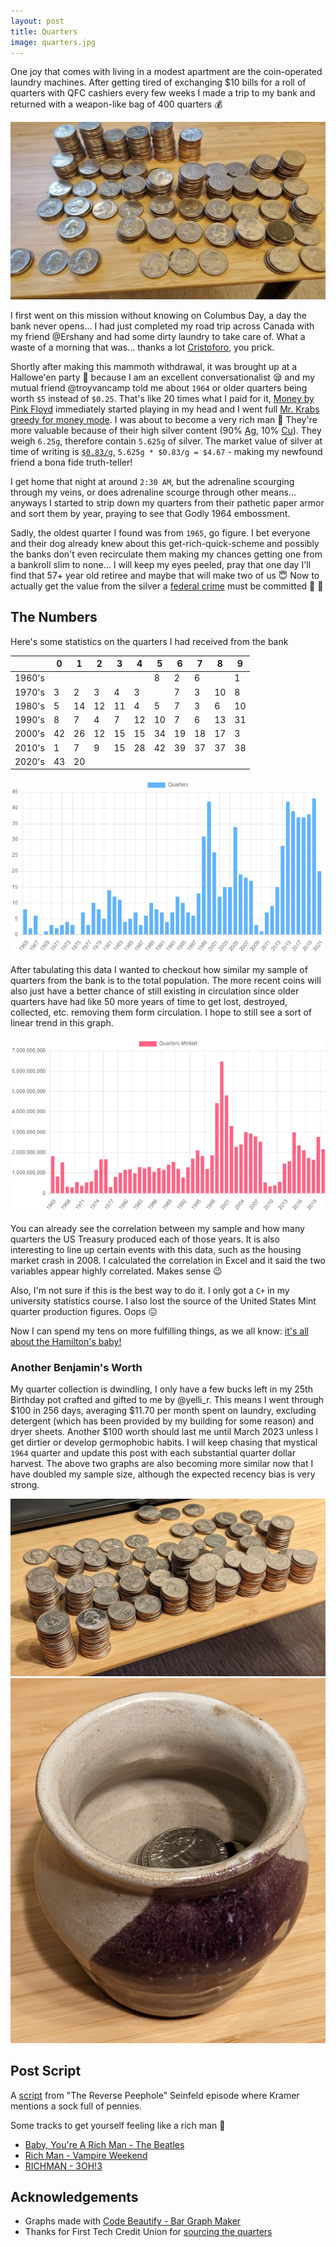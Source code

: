 ```yaml
---
layout: post
title: Quarters
image: quarters.jpg
---
```


One joy that comes with living in a modest apartment are the coin-operated laundry machines. After getting tired of exchanging $10 bills for a roll of quarters with QFC cashiers every few weeks I made a trip to my bank and returned with a weapon-like bag of 400 quarters :moneybag:

![Quarters stacked by year produced](/assets/img/quarters/coins.jpg)

I first went on this mission without knowing on Columbus Day, a day the bank never opens... I had just completed my road trip across Canada with my friend @Ershany and had some dirty laundry to take care of. What a waste of a morning that was... thanks a lot [Cristoforo](https://en.wikipedia.org/wiki/Christopher_Columbus), you prick.

Shortly after making this mammoth withdrawal, it was brought up at a Hallowe'en party :jack_o_lantern: because I am an excellent conversationalist :sleepy: and my mutual friend @troyvancamp told me about `1964` or older quarters being worth `$5` instead of `$0.25`. That's like 20 times what I paid for it, [Money by Pink Floyd](https://open.spotify.com/track/0vFOzaXqZHahrZp6enQwQb?si=b094c5752d9e462d) immediately started playing in my head and I went full [Mr. Krabs greedy for money mode](https://vignette2.wikia.nocookie.net/spongebob/images/4/43/Mr._Krabs_with_Dollar_Sign_Eyes.jpg). I was about to become a very rich man :money_with_wings: They're more valuable because of their high silver content (90% [Ag](https://en.wikipedia.org/wiki/Silver), 10% [Cu](https://en.wikipedia.org/wiki/Copper)). They weigh `6.25g`, therefore contain `5.625g` of silver. The market value of silver at time of writing is [`$0.83/g`](https://www.kitco.com/charts/livesilver.html), `5.625g * $0.83/g = $4.67` - making my newfound friend a bona fide truth-teller!

I get home that night at around `2:30 AM`, but the adrenaline scourging through my veins, or does adrenaline scourge through other means... anyways I started to strip down my quarters from their pathetic paper armor and sort them by year, praying to see that Godly 1964 embossment.

Sadly, the oldest quarter I found was from `1965`, go figure. I bet everyone and their dog already knew about this get-rich-quick-scheme and possibly the banks don't even recirculate them making my chances getting one from a bankroll slim to none...
I will keep my eyes peeled, pray that one day I'll find that 57+ year old retiree and maybe that will make two of us :innocent: Now to actually get the value from the silver a [federal crime](https://uscode.house.gov/view.xhtml?req=granuleid:USC-prelim-title18-section333&num=0&edition=prelim) must be committed :hammer: :grimacing:

## The Numbers

Here's some statistics on the quarters I had received from the bank

|        | 0  | 1  | 2  | 3  | 4  | 5  | 6  | 7  | 8  | 9  |
|--------|----|----|----|----|----|----|----|----|----|----|
| 1960's |    |    |    |    |    | 8  | 2  | 6  |    | 1  |
| 1970's | 3  | 2  | 3  | 4  | 3  |    | 7  | 3  | 10 | 8  |
| 1980's | 5  | 14 | 12 | 11 | 4  | 5  | 7  | 3  | 6  | 10 |
| 1990's | 8  | 7  | 4  | 7  | 12 | 10 | 7  | 6  | 13 | 31 |
| 2000's | 42 | 26 | 12 | 15 | 15 | 34 | 19 | 18 | 17 | 3  |
| 2010's | 1  | 7  | 9  | 15 | 28 | 42 | 39 | 37 | 37 | 38 |
| 2020's | 43 | 20 |    |    |    |    |    |    |    |    |

![Graph of quarters by year](/assets/img/quarters/graph.png)

After tabulating this data I wanted to checkout how similar my sample of quarters from the bank is to the total population. The more recent coins will also just have a better chance of still existing in circulation since older quarters have had like 50 more years of time to get lost, destroyed, collected, etc. removing them form circulation. I hope to still see a sort of linear trend in this graph.

![Graph of quarter production](/assets/img/quarters/production.png)

You can already see the correlation between my sample and how many quarters the US Treasury produced each of those years. It is also interesting to line up certain events with this data, such as the housing market crash in 2008. I calculated the correlation in Excel and it said the two variables appear highly correlated. Makes sense :wink:

Also, I'm not sure if this is the best way to do it. I only got a `C+` in my university statistics course. I also lost the source of the United States Mint quarter production figures. Oops :confounded:

Now I can spend my tens on more fulfilling things, as we all know: [it's all about the Hamilton's baby!](https://youtu.be/sRhTeaa_B98)

### Another Benjamin's Worth

My quarter collection is dwindling, I only have a few bucks left in my 25th Birthday pot crafted and gifted to me by @yelli_r. This means I went through $100 in 256 days, averaging $11.70 per month spent on laundry, excluding detergent (which has been provided by my building for some reason) and dryer sheets. Another $100 worth should last me until March 2023 unless I get dirtier or develop germophobic habits. I will keep chasing that mystical `1964` quarter and update this post with each substantial quarter dollar harvest. The above two graphs are also becoming more similar now that I have doubled my sample size, although the expected recency bias is very strong.

![Quarter haul being sorted part 2](/assets//img/quarters/coins-2.jpg)
![Pot I keep my quarters in](/assets/img/quarters/pot.jpg)

## Post Script

A [script](https://seinfeldscripts.com/TheReversePeephole.htm) from "The Reverse Peephole" Seinfeld episode where Kramer mentions a sock full of pennies.

Some tracks to get yourself feeling like a rich man :necktie:

- [Baby, You're A Rich Man - The Beatles](https://open.spotify.com/track/0JBvtprXP2Z0LP3jmzA7Xp?si=9ac71525f38046f9)
- [Rich Man - Vampire Weekend](https://open.spotify.com/track/2WaaqcSdsLliuWTnmY4rLC?si=eced25e015d14e16)
- [RICHMAN - 3OH!3](https://open.spotify.com/track/3JfbMm4LfBmm96mkKhyG6I?si=19455858bba94363)

## Acknowledgements

- Graphs made with [Code Beautify - Bar Graph Maker](https://codebeautify.org/bar-graph-maker)
- Thanks for First Tech Credit Union for [sourcing the quarters](https://www.federalreserve.gov/faqs/why-do-us-coins-seem-to-be-in-short-supply-coin-shortage.htm)
